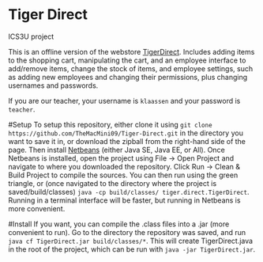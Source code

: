 # Tiger Direct
ICS3U project

This is an offline version of the webstore [TigerDirect](www.tigerdirect.ca). Includes adding items to the shopping cart, manipulating the cart, and an employee interface to add/remove items, change the stock of items, and employee settings, such as adding new employees and changing their permissions, plus changing usernames and passwords.

If you are our teacher, your username is `klaassen` and your password is `teacher`.

#Setup
To setup this repository, either clone it using `git clone https://github.com/TheMacMini09/Tiger-Direct.git` in the directory you want to save it in, or download the zipball from the right-hand side of the page. Then install [Netbeans](https://netbeans.org/downloads/) (either Java SE, Java EE, or All). Once Netbeans is installed, open the project using File -> Open Project and navigate to where you downloaded the repository. Click Run -> Clean & Build Project to compile the sources. You can then run using the green triangle, or (once navigated to the directory where the project is saved/build/classes) `java -cp build/classes/ tiger.direct.TigerDirect`. Running in a terminal interface will be faster, but running in Netbeans is more convenient.

#Install
If you want, you can compile the .class files into a .jar (more convenient to run). Go to the directory the repository was saved, and run `java cf TigerDirect.jar build/classes/*`. This will create TigerDirect.java in the root of the project, which can be run with `java -jar TigerDirect.jar`.
